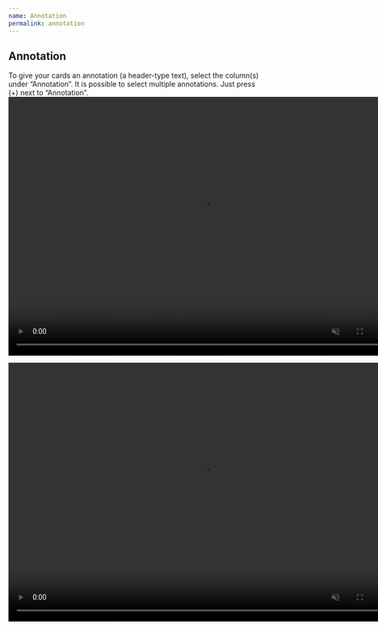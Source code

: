 ```yaml
---
name: Annotation
permalink: annotation
---
```

## Annotation
To give your cards an annotation (a header-type text), select the column(s) under “Annotation”.
It is possible to select multiple annotations. Just press (+) next to “Annotation”.
<video controls muted width="768" height="512">
  <source src="../assets/webms/annotation1.webm" type="video/webm">
</video>

<video controls muted width="768" height="512">
  <source src="../assets/webms/annotation2.webm" type="video/webm">
</video>